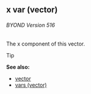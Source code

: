 ## x var (vector) 
###### BYOND Version 516


The x component of this vector.

> [!TIP] 
> **See also:**
> +   [vector](/ref/vector.md) 
> +   [vars (vector)](/ref/vector/var.md) 